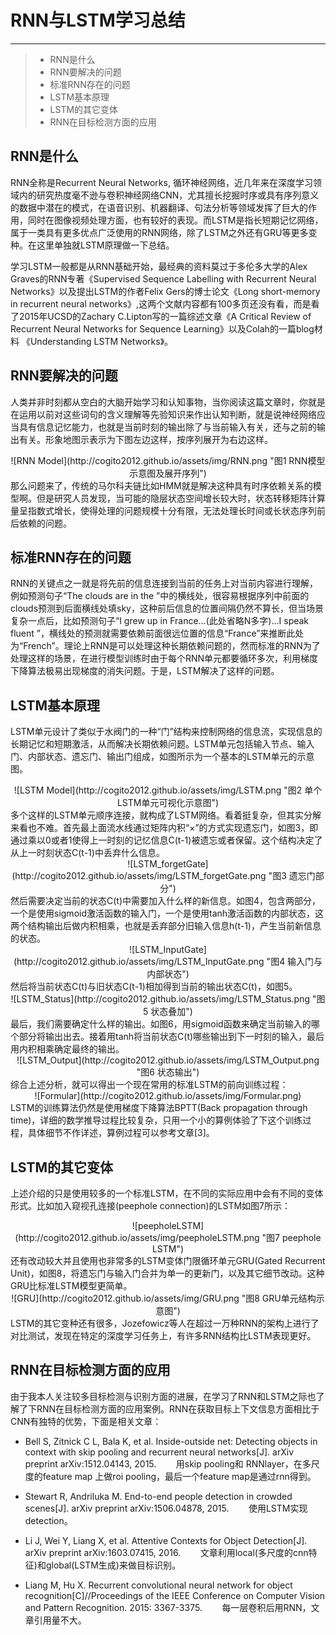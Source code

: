 #  RNN与LSTM学习总结

------

> * RNN是什么
> * RNN要解决的问题
> * 标准RNN存在的问题
> * LSTM基本原理
> * LSTM的其它变体
> * RNN在目标检测方面的应用

## RNN是什么
RNN全称是Recurrent Neural Networks, 循环神经网络，近几年来在深度学习领域内的研究热度毫不逊与卷积神经网络CNN，尤其擅长挖掘时序或具有序列意义的数据中潜在的模式，在语音识别、机器翻译、句法分析等领域发挥了巨大的作用，同时在图像视频处理方面，也有较好的表现。而LSTM是指长短期记忆网络，属于一类具有更多优点广泛使用的RNN网络，除了LSTM之外还有GRU等更多变种。在这里单独就LSTM原理做一下总结。

学习LSTM一般都是从RNN基础开始，最经典的资料莫过于多伦多大学的Alex Graves的RNN专著《Supervised Sequence Labelling with Recurrent Neural Networks》以及提出LSTM的作者Felix Gers的博士论文《Long short-memory in recurrent neural networks》,这两个文献内容都有100多页还没有看，而是看了2015年UCSD的Zachary C.Lipton写的一篇综述文章《A Critical Review of Recurrent Neural Networks for Sequence Learning》以及Colah的一篇blog材料 《Understanding LSTM Networks》。

## RNN要解决的问题
人类并非时刻都从空白的大脑开始学习和认知事物，当你阅读这篇文章时，你就是在运用以前对这些词句的含义理解等先验知识来作出认知判断，就是说神经网络应当具有信息记忆能力，也就是当前时刻的输出除了与当前输入有关，还与之前的输出有关。形象地图示表示为下图左边这样，按序列展开为右边这样。
<center>
![RNN Model](http://cogito2012.github.io/assets/img/RNN.png "图1 RNN模型示意图及展开序列")
</center>
那么问题来了，传统的马尔科夫链比如HMM就是解决这种具有时序依赖关系的模型啊。但是研究人员发现，当可能的隐层状态空间增长较大时，状态转移矩阵计算量呈指数式增长，使得处理的问题规模十分有限，无法处理长时间或长状态序列前后依赖的问题。

## 标准RNN存在的问题
RNN的关键点之一就是将先前的信息连接到当前的任务上对当前内容进行理解，例如预测句子“The clouds are in the   ”中的横线处，很容易根据序列中前面的clouds预测到后面横线处填sky，这种前后信息的位置间隔仍然不算长，但当场景复杂一点后，比如预测句子“I grew up in France…(此处省略N多字)…I speak fluent   ”，横线处的预测就需要依赖前面很远位置的信息“France”来推断此处为“French”。理论上RNN是可以处理这种长期依赖问题的，然而标准的RNN为了处理这样的场景，在进行模型训练时由于每个RNN单元都要循环多次，利用梯度下降算法极易出现梯度的消失问题。于是，LSTM解决了这样的问题。

## LSTM基本原理
LSTM单元设计了类似于水阀门的一种“门”结构来控制网络的信息流，实现信息的长期记忆和短期激活，从而解决长期依赖问题。LSTM单元包括输入节点、输入门、内部状态、遗忘门、输出门组成，如图所示为一个基本的LSTM单元的示意图。
<center>
![LSTM Model](http://cogito2012.github.io/assets/img/LSTM.png "图2 单个LSTM单元可视化示意图")
</center>
多个这样的LSTM单元顺序连接，就构成了LSTM网络。看着挺复杂，但其实分解来看也不难。首先最上面流水线通过矩阵内积“×”的方式实现遗忘门，如图3，即通过乘以0或者1使得上一时刻的记忆信息C(t-1)被遗忘或者保留。这个结构决定了从上一时刻状态C(t-1)中丢弃什么信息。
<center>
![LSTM_forgetGate](http://cogito2012.github.io/assets/img/LSTM_forgetGate.png "图3 遗忘门部分")
</center>
然后需要决定当前的状态C(t)中需要加入什么样的新信息。如图4，包含两部分，一个是使用sigmoid激活函数的输入门，一个是使用tanh激活函数的内部状态，这两个结构输出后做内积相乘，也就是丢弃部分旧输入信息h(t-1)，产生当前新信息的状态。
<center>
![LSTM_InputGate](http://cogito2012.github.io/assets/img/LSTM_InputGate.png "图4 输入门与内部状态")
</center>
然后将当前状态C(t)与旧状态C(t-1)相加得到当前的输出状态C(t)，如图5。
<center>
![LSTM_Status](http://cogito2012.github.io/assets/img/LSTM_Status.png "图5 状态叠加")
</center>
最后，我们需要确定什么样的输出。如图6，用sigmoid函数来确定当前输入的哪个部分将输出出去。接着用tanh将当前状态C(t)哪些输出到下一时刻的输入，最后用内积相乘确定最终的输出。
<center>
![LSTM_Output](http://cogito2012.github.io/assets/img/LSTM_Output.png "图6 状态输出")
</center>
综合上述分析，就可以得出一个现在常用的标准LSTM的前向训练过程：
<center>
![Formular](http://cogito2012.github.io/assets/img/Formular.png)
</center>
LSTM的训练算法仍然是使用梯度下降算法BPTT(Back propagation through time)，详细的数学推导过程比较复杂，只用一个小的算例体验了下这个训练过程，具体细节不作详述，算例过程可以参考文章[3]。

## LSTM的其它变体
上述介绍的只是使用较多的一个标准LSTM，在不同的实际应用中会有不同的变体形式。比如加入窥视孔连接(peephole connection)的LSTM如图7所示：
<center>
![peepholeLSTM](http://cogito2012.github.io/assets/img/peepholeLSTM.png "图7 peephole LSTM")
</center>
还有改动较大并且使用也非常多的LSTM变体门限循环单元GRU(Gated Recurrent Unit)，如图8，将遗忘门与输入门合并为单一的更新门，以及其它细节改动。这种GRU比标准LSTM模型更简单。
<center>
![GRU](http://cogito2012.github.io/assets/img/GRU.png "图8 GRU单元结构示意图")
</center>
LSTM的其它变种还有很多，Jozefowicz等人在超过一万种RNN的架构上进行了对比测试，发现在特定的深度学习任务上，有许多RNN结构比LSTM表现更好。

## RNN在目标检测方面的应用
由于我本人关注较多目标检测与识别方面的进展，在学习了RNN和LSTM之际也了解了下RNN在目标检测方面的应用案例。RNN在获取目标上下文信息方面相比于CNN有独特的优势，下面是相关文章：

- Bell S, Zitnick C L, Bala K, et al. Inside-outside net: Detecting objects in context with skip pooling and recurrent neural networks[J]. arXiv preprint arXiv:1512.04143, 2015.
 &nbsp; &nbsp; &nbsp; &nbsp;用skip pooling和 RNNlayer，在多尺度的feature map 上做roi pooling，最后一个feature map是通过rnn得到。

- Stewart R, Andriluka M. End-to-end people detection in crowded scenes[J]. arXiv preprint arXiv:1506.04878, 2015. 
&nbsp; &nbsp; &nbsp; &nbsp;使用LSTM实现detection。

- Li J, Wei Y, Liang X, et al. Attentive Contexts for Object Detection[J]. arXiv preprint arXiv:1603.07415, 2016.
&nbsp; &nbsp; &nbsp; &nbsp;文章利用local(多尺度的cnn特征)和global(LSTM生成)来做目标识别。

- Liang M, Hu X. Recurrent convolutional neural network for object recognition[C]//Proceedings of the IEEE Conference on Computer Vision and Pattern Recognition. 2015: 3367-3375.
&nbsp; &nbsp; &nbsp; &nbsp;每一层卷积后用RNN，文章引用量不大。